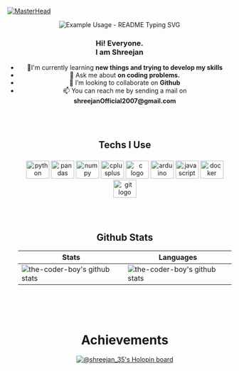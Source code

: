 [![MasterHead](https://visme.co/blog/wp-content/uploads/2019/10/animated-presentation-software-header.gif)]()
<br/>

<p align="center">
  <img src="https://readme-typing-svg.demolab.com/?lines=Hello,+There!+👋;I'm+Shreejan - a.k.a - the-coder-boy+👨‍💻;Nice+to+meet+you!&font=Fira%20Code&center=true&width=380&height=50&duration=4000&pause=1000" alt="Example Usage - README Typing SVG">
</p>

<div align="center" style="border-radius='5px'">

<div align="center">
<h3 align="center">Hi! Everyone.</br>I am Shreejan </h3>
<ul>
<li>🌱I'm currently learning <b>new things and trying to develop my skills</b> </li>
<li>💬 Ask me about <b>on coding problems.</b></li>
<li>👯 I’m looking to collaborate on <b>Github</b></li>
<li>📫 You can reach me by sending a mail on <b>shreejanOfficial2007@gmail.com</b></li>

</br></br>

###

<h2 align="center">Techs I Use</h2>

###

<div align="center">
  <img src="https://cdn.jsdelivr.net/gh/devicons/devicon/icons/python/python-original.svg" height="40" width="52" alt="python logo"  />
  <img src="https://cdn.jsdelivr.net/gh/devicons/devicon/icons/pandas/pandas-original.svg" height="40" width="52" alt="pandas logo"  />
  <img src="https://cdn.jsdelivr.net/gh/devicons/devicon/icons/numpy/numpy-original.svg" height="40" width="52" alt="numpy logo"  />
  <img src="https://cdn.jsdelivr.net/gh/devicons/devicon/icons/cplusplus/cplusplus-plain.svg" height="40" width="52" alt="cplusplus logo"  />
  <img src="https://cdn.jsdelivr.net/gh/devicons/devicon/icons/c/c-plain.svg" height="40" width="52" alt="c logo"  />
  <img src="https://cdn.jsdelivr.net/gh/devicons/devicon/icons/arduino/arduino-original-wordmark.svg" height="40" width="52" alt="arduino logo"  />
  <img src="https://cdn.jsdelivr.net/gh/devicons/devicon/icons/javascript/javascript-original.svg" height="40" width="52" alt="javascript logo"  />
  <img src="https://cdn.jsdelivr.net/gh/devicons/devicon/icons/docker/docker-plain-wordmark.svg" height="40" width="52" alt="docker logo"  />
  <img src="https://cdn.jsdelivr.net/gh/devicons/devicon/icons/git/git-plain.svg" height="40" width="52" alt="git logo"  />
</div>


</br></br>

## Github Stats
| Stats                                                                                                                                       | Languages                                                                                                                         |
|-----------------------------------------------------------------------------------------------------------------------------------------|---------------------------------------------------------------------------------------------------------------------------|
| ![the-coder-boy's github stats](https://github-readme-stats.vercel.app/api?username=the-coder-boy&show_icons=true&theme=radical&include_all_commits=true) | ![the-coder-boy's github stats](https://github-readme-stats.vercel.app/api/top-langs/?username=the-coder-boy&theme=radical&layout=compact) |

</br></br></br>

# Achievements
[![@shreejan_35's Holopin board](https://holopin.io/api/user/board?user=shreejan_35)](https://holopin.io/@shreejan_35)
